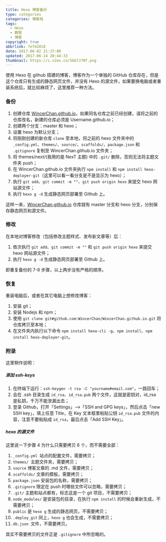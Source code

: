 ```yaml
---
title: Hexo 博客备份
type: categories
categories: 博客栈
tags:
  - Hexo
  - 教程
  - 博客
copyright: true
abbrlink: 7efd2818
date: 2017-06-02 21:37:00
updated: 2017-06-14 20:44:33
thumbnail: https://i.v2ex.co/5bb7J7NT.png
---
```


使用 Hexo 在 github 搭建的博客，博客作为一个单独的 GitHub 仓库存在，但是这个仓库只有生成的静态网页文件，并没有 Hexo 的源文件，如果要换电脑或者重装系统后，就比较麻烦了，这里推荐一种方法。

<!-- more -->

### 备份

1. 创建仓库 [WincerChan.github.io](https://wincerchan.github.io)，如果同名仓库之前已经创建，请将之前的仓库改名，新建的仓库必须是 Username.github.io；
2. 创建两个分支：master 和 hexo；
3. 设置 hexo 为默认分支；
4. 将刚刚创建的新仓库 `clone` 至本地，将之前的 hexo 文件夹中的`_config.yml`、`themes/`、`source/`、`scaffolds/`、`package.json` 和 `.gitignore` 复制至 WincerChan.github.io 文件夹；
5. 将 themes/next/(我用的是 NexT 主题) 中的 `.git/` 删除，否则无法将主题文件夹 push；
6. 在 WincerChan.github.io 文件夹执行 `npm install` 和 `npm install hexo-deployer-git`（这里可以看一看分支是不是显示为 hexo）；
7. 执行 `git add`、`git commit -m ""`、`git push origin hexo` 来提交 hexo 网站源文件；
8. 执行 `hexo g -d` 生成静态网页部署至 Github 上。

这样一来，[WincerChan.github.io](https://wincerchan.github.io) 仓库就有 master 分支和 hexo 分支，分别保存静态网页和源文件。

### 修改

在本地对博客修改（包括修改主题样式、发布新文章等）后：

1. 依次执行 `git add`、`git commit -m ""` 和 `git push origin hexo` 来提交 hexo 网站源文件；
2. 执行 `hexo g -d` 生成静态网页部署至 Github 上。

即重复备份的 7-8 步骤，以上两步没有严格的顺序。

### 恢复

重装电脑后，或者在其它电脑上想修改博客：

1. 安装 git；
2. 安装 Nodejs 和 npm；
3. 使用 `git clone git#github.com:WincerChan/WincerChan.github.io.git` 将仓库拷贝至本地；
4. 在文件夹内执行以下命令 `npm install hexo-cli -g`、`npm install`、`npm install hexo-deployer-git`。

### 附录

这里稍作说明：

##### 添加 ssh-keys

1. 在终端下运行：`ssh-keygen -t rsa -C "yourname#email.com"`，一路回车；
2. 会在 .ssh 目录生成 `id_rsa`、`id_rsa.pub` 两个文件，这就是密钥对，id_rsa 是私钥，千万不能泄漏出去；
3. 登录 Github，打开「Settings」-->「SSH and GPG keys」，然后点击「new SSH key」，填上任意 Title，在 Key 文本框里粘贴公钥 `id_rsa.pub` 文件的内容，注意不要粘贴成 `id_rsa`，最后点击「Add SSH Key」。

##### hexo 的源文件

这里说一下步骤 4 为什么只需要拷贝 6 个，而不需要全部：

1. `_config.yml `站点的配置文件，需要拷贝；
2. `themes/ `主题文件夹，需要拷贝；
3. `source` 博客文章的 .md 文件，需要拷贝；
4. `scaffolds/` 文章的模板，需要拷贝；
5. `package.json` 安装包的名称，需要拷贝；
6. `.gitignore` 限定在 push 时哪些文件可以忽略，需要拷贝；
7. `.git/` 主题和站点都有，标志这是一个 git 项目，不需要拷贝；
8. `node_modules/` 是安装包的目录，在执行 `npm install` 的时候会重新生成，不需要拷贝；
9. `public` 是 `hexo g` 生成的静态网页，不需要拷贝；
10. `.deploy_git` 同上，`hexo g` 也会生成，不需要拷贝；
11. `db.json `文件，不需要拷贝。

其实不需要拷贝的文件正是 `.gitignore` 中所忽略的。
